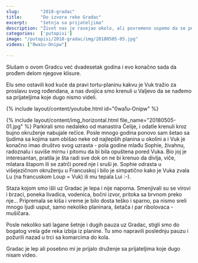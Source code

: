 ```yaml
---
slug:        "2018-gradac"
title:       "Do izvora reke Gradac"
excerpt:     "šetnja sa prijateljima"
description: "Život nas je rasejao okolo, ali povremeno uspemo da se ponovo okupimo"
categories:  ['putopisi']
image: "/putopisi/2018-gradac/img/20180505-05.jpg"
videos: ["0wa1u-Onipw"]
    
---
```


Slušam o ovom Gradcu već dvadesetak godina i evo konačno sada da prođem delom njegove klisure.

Elu smo ostavili kod kuće da pravi tortu-planinu kakvu je Vuk tražio za proslavu svog rođendana, a nas dvojica smo
krenuli u Valjevo da se nađemo sa prijateljima koje dugo nismo videli.

{% include layout/content/youtube.html id="0wa1u-Onipw" %}

{% include layout/content/img_horizontal.html file_name="20180505-01.jpg" %}
Parkirali smo nedaleko od manastira Ćelije, i odatle krenuli kroz bujno okruženje nabujale rečice. Posle mnogo godina 
ponovo sam šetao sa ljudima sa kojima sam obišao neke od najlepših planina u okolini a i Vuk je konačno imao
društvo svog uzrasta - pola godine mlađu Sophie, živahnu, radoznalu i suviše mirnu i pitomu da bi bila opuštena pored
Vuka. Bio joj je interesantan, pratila je šta radi sve dok on ne bi krenuo da divlja, viče, mlatara štapom ili se zatrči 
pored nje i sruši je. Sophie odrasta u višejezičnom okruženju u Francuskoj i bilo je simpatično kako je Vuka zvala Lu 
(na francuskom Loup = Vuk) ili mu tepala Lui :-).

Staza kojom smo išli uz Gradac je lepa i nije naporna. Smenjivali su se virovi i brzaci, poneka livadica, vodenica,
bočni izvor, pritoka sa brvnom preko nje... Pripremala se kiša i vreme je bilo dosta teško i sparno, pa nismo sreli mnogo
ljudi usput, samo nekoliko planinara, šetača i par ribolovaca - mušičara.

Posle nekoliko sati lagane šetnje i dugih pauza uz Gradac, stigli smo do bogatog vrela gde reka izbija iz planine. Tu smo
napravili poslednju pauzu i požurili nazad u trci sa komarcima do kola.

Gradac je lep ali posebno mi je prijalo druženje sa prijateljima koje dugo nisam video.